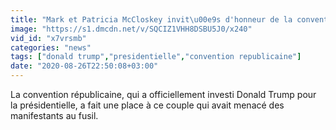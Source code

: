 ```yaml
---
title: "Mark et Patricia McCloskey invit\u00e9s d'honneur de la convention r\u00e9publicaine"
image: "https://s1.dmcdn.net/v/SQCIZ1VHH8DSBU5J0/x240"
vid_id: "x7vrsmb"
categories: "news"
tags: ["donald trump","presidentielle","convention republicaine"]
date: "2020-08-26T22:50:08+03:00"
---
```

La convention républicaine, qui a officiellement investi Donald Trump pour la présidentielle, a fait une place à ce couple qui avait menacé des manifestants au fusil.  <br>
